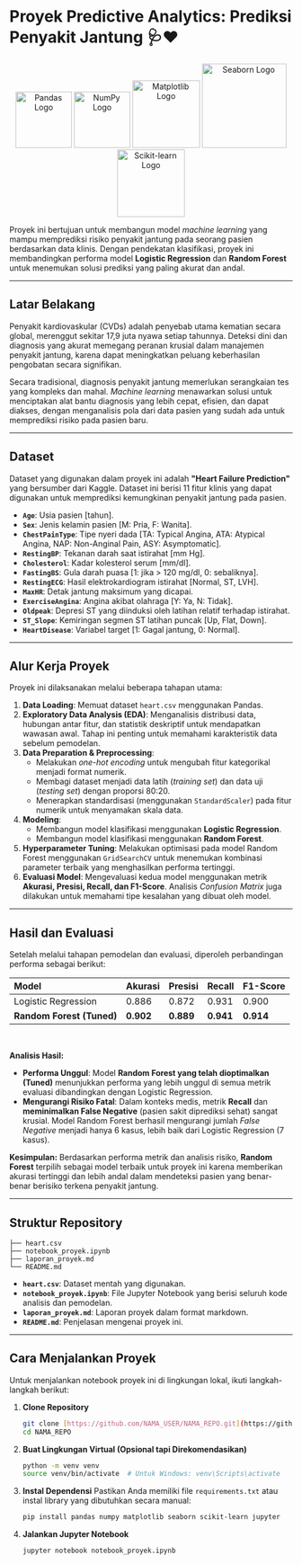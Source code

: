 # Proyek Predictive Analytics: Prediksi Penyakit Jantung 🩺❤️

<p align="center">
  <img src="https://upload.wikimedia.org/wikipedia/commons/thumb/2/22/Pandas_logo.svg/1200px-Pandas_logo.svg.png" width="100" alt="Pandas Logo">
  <img src="https://upload.wikimedia.org/wikipedia/commons/thumb/3/31/Numpy_logo_2020.svg/1200px-Numpy_logo_2020.svg.png" width="100" alt="NumPy Logo">
  <img src="https://upload.wikimedia.org/wikipedia/commons/thumb/0/01/Created_with_Matplotlib-logo.svg/1200px-Created_with_Matplotlib-logo.svg.png" width="120" alt="Matplotlib Logo">
  <img src="https://seaborn.pydata.org/_images/logo-wide-lightbg.svg" width="150" alt="Seaborn Logo">
  <img src="https://upload.wikimedia.org/wikipedia/commons/thumb/0/05/Scikit_learn_logo_small.svg/1200px-Scikit_learn_logo_small.svg.png" width="120" alt="Scikit-learn Logo">
</p>

Proyek ini bertujuan untuk membangun model _machine learning_ yang mampu memprediksi risiko penyakit jantung pada seorang pasien berdasarkan data klinis. Dengan pendekatan klasifikasi, proyek ini membandingkan performa model **Logistic Regression** dan **Random Forest** untuk menemukan solusi prediksi yang paling akurat dan andal.

---

## **Latar Belakang**

Penyakit kardiovaskular (CVDs) adalah penyebab utama kematian secara global, merenggut sekitar 17,9 juta nyawa setiap tahunnya. Deteksi dini dan diagnosis yang akurat memegang peranan krusial dalam manajemen penyakit jantung, karena dapat meningkatkan peluang keberhasilan pengobatan secara signifikan.

Secara tradisional, diagnosis penyakit jantung memerlukan serangkaian tes yang kompleks dan mahal. _Machine learning_ menawarkan solusi untuk menciptakan alat bantu diagnosis yang lebih cepat, efisien, dan dapat diakses, dengan menganalisis pola dari data pasien yang sudah ada untuk memprediksi risiko pada pasien baru.

---

## **Dataset**

Dataset yang digunakan dalam proyek ini adalah **"Heart Failure Prediction"** yang bersumber dari Kaggle. Dataset ini berisi 11 fitur klinis yang dapat digunakan untuk memprediksi kemungkinan penyakit jantung pada pasien.

- **`Age`**: Usia pasien [tahun].
- **`Sex`**: Jenis kelamin pasien [M: Pria, F: Wanita].
- **`ChestPainType`**: Tipe nyeri dada [TA: Typical Angina, ATA: Atypical Angina, NAP: Non-Anginal Pain, ASY: Asymptomatic].
- **`RestingBP`**: Tekanan darah saat istirahat [mm Hg].
- **`Cholesterol`**: Kadar kolesterol serum [mm/dl].
- **`FastingBS`**: Gula darah puasa [1: jika > 120 mg/dl, 0: sebaliknya].
- **`RestingECG`**: Hasil elektrokardiogram istirahat [Normal, ST, LVH].
- **`MaxHR`**: Detak jantung maksimum yang dicapai.
- **`ExerciseAngina`**: Angina akibat olahraga [Y: Ya, N: Tidak].
- **`Oldpeak`**: Depresi ST yang diinduksi oleh latihan relatif terhadap istirahat.
- **`ST_Slope`**: Kemiringan segmen ST latihan puncak [Up, Flat, Down].
- **`HeartDisease`**: Variabel target [1: Gagal jantung, 0: Normal].

---

## **Alur Kerja Proyek**

Proyek ini dilaksanakan melalui beberapa tahapan utama:

1.  **Data Loading**: Memuat dataset `heart.csv` menggunakan Pandas.
2.  **Exploratory Data Analysis (EDA)**: Menganalisis distribusi data, hubungan antar fitur, dan statistik deskriptif untuk mendapatkan wawasan awal. Tahap ini penting untuk memahami karakteristik data sebelum pemodelan.
3.  **Data Preparation & Preprocessing**:
    - Melakukan _one-hot encoding_ untuk mengubah fitur kategorikal menjadi format numerik.
    - Membagi dataset menjadi data latih (_training set_) dan data uji (_testing set_) dengan proporsi 80:20.
    - Menerapkan standardisasi (menggunakan `StandardScaler`) pada fitur numerik untuk menyamakan skala data.
4.  **Modeling**:
    - Membangun model klasifikasi menggunakan **Logistic Regression**.
    - Membangun model klasifikasi menggunakan **Random Forest**.
5.  **Hyperparameter Tuning**: Melakukan optimisasi pada model Random Forest menggunakan `GridSearchCV` untuk menemukan kombinasi parameter terbaik yang menghasilkan performa tertinggi.
6.  **Evaluasi Model**: Mengevaluasi kedua model menggunakan metrik **Akurasi, Presisi, Recall, dan F1-Score**. Analisis _Confusion Matrix_ juga dilakukan untuk memahami tipe kesalahan yang dibuat oleh model.

---

## **Hasil dan Evaluasi**

Setelah melalui tahapan pemodelan dan evaluasi, diperoleh perbandingan performa sebagai berikut:

| Model                     | Akurasi   | Presisi   | Recall    | F1-Score  |
| :------------------------ | :-------- | :-------- | :-------- | :-------- |
| Logistic Regression       | 0.886     | 0.872     | 0.931     | 0.900     |
| **Random Forest (Tuned)** | **0.902** | **0.889** | **0.941** | **0.914** |

<br>

**Analisis Hasil:**

- **Performa Unggul**: Model **Random Forest yang telah dioptimalkan (Tuned)** menunjukkan performa yang lebih unggul di semua metrik evaluasi dibandingkan dengan Logistic Regression.
- **Mengurangi Risiko Fatal**: Dalam konteks medis, metrik **Recall** dan **meminimalkan False Negative** (pasien sakit diprediksi sehat) sangat krusial. Model Random Forest berhasil mengurangi jumlah _False Negative_ menjadi hanya 6 kasus, lebih baik dari Logistic Regression (7 kasus).

**Kesimpulan:**
Berdasarkan performa metrik dan analisis risiko, **Random Forest** terpilih sebagai model terbaik untuk proyek ini karena memberikan akurasi tertinggi dan lebih andal dalam mendeteksi pasien yang benar-benar berisiko terkena penyakit jantung.

---

## **Struktur Repository**

```
├── heart.csv
├── notebook_proyek.ipynb
├── laporan_proyek.md
└── README.md
```

- **`heart.csv`**: Dataset mentah yang digunakan.
- **`notebook_proyek.ipynb`**: File Jupyter Notebook yang berisi seluruh kode analisis dan pemodelan.
- **`laporan_proyek.md`**: Laporan proyek dalam format markdown.
- **`README.md`**: Penjelasan mengenai proyek ini.

---

## **Cara Menjalankan Proyek**

Untuk menjalankan notebook proyek ini di lingkungan lokal, ikuti langkah-langkah berikut:

1.  **Clone Repository**

    ```bash
    git clone [https://github.com/NAMA_USER/NAMA_REPO.git](https://github.com/NAMA_USER/NAMA_REPO.git)
    cd NAMA_REPO
    ```

2.  **Buat Lingkungan Virtual (Opsional tapi Direkomendasikan)**

    ```bash
    python -m venv venv
    source venv/bin/activate  # Untuk Windows: venv\Scripts\activate
    ```

3.  **Instal Dependensi**
    Pastikan Anda memiliki file `requirements.txt` atau instal library yang dibutuhkan secara manual:

    ```bash
    pip install pandas numpy matplotlib seaborn scikit-learn jupyter
    ```

4.  **Jalankan Jupyter Notebook**
    ```bash
    jupyter notebook notebook_proyek.ipynb
    ```

```

```
